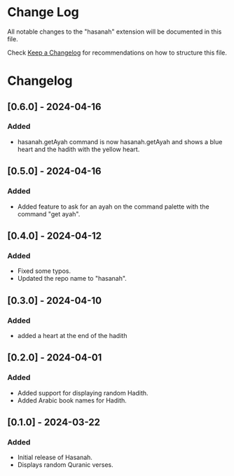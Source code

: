 # Change Log

All notable changes to the "hasanah" extension will be documented in this file.

Check [Keep a Changelog](http://keepachangelog.com/) for recommendations on how to structure this file.

# Changelog

## [0.6.0] - 2024-04-16
### Added
- hasanah.getAyah command is now hasanah.getAyah and shows a blue heart and the hadith with the yellow heart.

## [0.5.0] - 2024-04-16
### Added
- Added feature to ask for an ayah on the command palette with the command "get ayah".

## [0.4.0] - 2024-04-12
### Added
- Fixed some typos.
- Updated the repo name to "hasanah".

## [0.3.0] - 2024-04-10
### Added
- added a heart at the end of the hadith

## [0.2.0] - 2024-04-01
### Added
- Added support for displaying random Hadith.
- Added Arabic book names for Hadith.

## [0.1.0] - 2024-03-22
### Added
- Initial release of Hasanah.
- Displays random Quranic verses.
